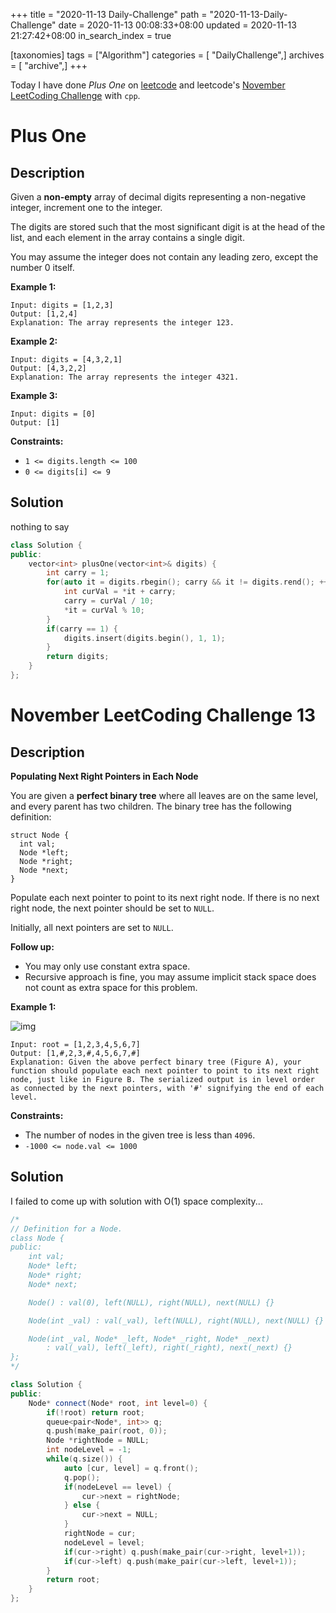 +++
title = "2020-11-13 Daily-Challenge"
path = "2020-11-13-Daily-Challenge"
date = 2020-11-13 00:08:33+08:00
updated = 2020-11-13 21:27:42+08:00
in_search_index = true

[taxonomies]
tags = ["Algorithm"]
categories = [ "DailyChallenge",]
archives = [ "archive",]
+++

Today I have done *Plus One* on [leetcode](https://leetcode.com/problems/plus-one/) and leetcode's [November LeetCoding Challenge](https://leetcode.com/explore/challenge/card/november-leetcoding-challenge/565/week-2-november-8th-november-14th/3529/) with `cpp`.

<!-- more -->

# Plus One

## Description

Given a **non-empty** array of decimal digits representing a non-negative integer, increment one to the integer.

The digits are stored such that the most significant digit is at the head of the list, and each element in the array contains a single digit.

You may assume the integer does not contain any leading zero, except the number 0 itself.

**Example 1:**

```
Input: digits = [1,2,3]
Output: [1,2,4]
Explanation: The array represents the integer 123.
```

**Example 2:**

```
Input: digits = [4,3,2,1]
Output: [4,3,2,2]
Explanation: The array represents the integer 4321.
```

**Example 3:**

```
Input: digits = [0]
Output: [1]
```

**Constraints:**

- `1 <= digits.length <= 100`
- `0 <= digits[i] <= 9`

## Solution

nothing to say

``` cpp
class Solution {
public:
    vector<int> plusOne(vector<int>& digits) {
        int carry = 1;
        for(auto it = digits.rbegin(); carry && it != digits.rend(); ++it) {
            int curVal = *it + carry;
            carry = curVal / 10;
            *it = curVal % 10;
        }
        if(carry == 1) {
            digits.insert(digits.begin(), 1, 1);
        }
        return digits;
    }
};
```

# November LeetCoding Challenge 13

## Description

**Populating Next Right Pointers in Each Node**

You are given a **perfect binary tree** where all leaves are on the same level, and every parent has two children. The binary tree has the following definition:

```
struct Node {
  int val;
  Node *left;
  Node *right;
  Node *next;
}
```

Populate each next pointer to point to its next right node. If there is no next right node, the next pointer should be set to `NULL`.

Initially, all next pointers are set to `NULL`.

**Follow up:**

- You may only use constant extra space.
- Recursive approach is fine, you may assume implicit stack space does not count as extra space for this problem.

**Example 1:**

![img](https://assets.leetcode.com/uploads/2019/02/14/116_sample.png)

```
Input: root = [1,2,3,4,5,6,7]
Output: [1,#,2,3,#,4,5,6,7,#]
Explanation: Given the above perfect binary tree (Figure A), your function should populate each next pointer to point to its next right node, just like in Figure B. The serialized output is in level order as connected by the next pointers, with '#' signifying the end of each level.
```

**Constraints:**

- The number of nodes in the given tree is less than `4096`.
- `-1000 <= node.val <= 1000`

## Solution

I failed to come up with solution with O(1) space complexity...

``` cpp
/*
// Definition for a Node.
class Node {
public:
    int val;
    Node* left;
    Node* right;
    Node* next;

    Node() : val(0), left(NULL), right(NULL), next(NULL) {}

    Node(int _val) : val(_val), left(NULL), right(NULL), next(NULL) {}

    Node(int _val, Node* _left, Node* _right, Node* _next)
        : val(_val), left(_left), right(_right), next(_next) {}
};
*/

class Solution {
public:
    Node* connect(Node* root, int level=0) {
        if(!root) return root;
        queue<pair<Node*, int>> q;
        q.push(make_pair(root, 0));
        Node *rightNode = NULL;
        int nodeLevel = -1;
        while(q.size()) {
            auto [cur, level] = q.front();
            q.pop();
            if(nodeLevel == level) {
                cur->next = rightNode;
            } else {
                cur->next = NULL;
            }
            rightNode = cur;
            nodeLevel = level;
            if(cur->right) q.push(make_pair(cur->right, level+1));
            if(cur->left) q.push(make_pair(cur->left, level+1));
        }
        return root;
    }
};
```
